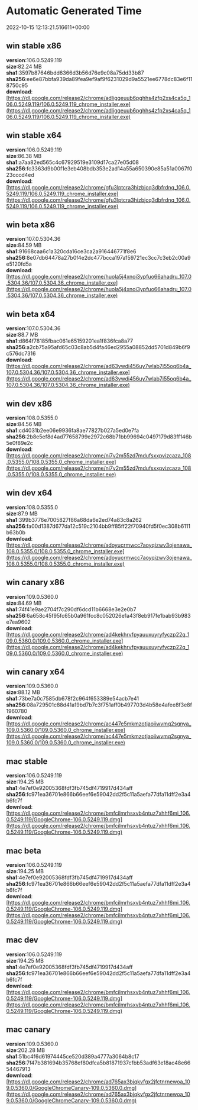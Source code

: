 # Automatic Generated Time
2022-10-15 12:13:21.516611+00:00

## win stable x86
**version**:106.0.5249.119  
**size**:82.24 MB  
**sha1**:3597b87646bdd6366d3b56d76e9c08a75dd33b87  
**sha256**:ee6e87bbfa939da89fea9ef9af9f6231029d9a5521ee6778dc83e6f118750c95  
**download**:[https://dl.google.com/release2/chrome/adligqeuub6pghhs4zfp2xs4ca5q_106.0.5249.119/106.0.5249.119_chrome_installer.exe](https://dl.google.com/release2/chrome/adligqeuub6pghhs4zfp2xs4ca5q_106.0.5249.119/106.0.5249.119_chrome_installer.exe)  

## win stable x64
**version**:106.0.5249.119  
**size**:86.38 MB  
**sha1**:a7aa82ed565c4c67929519e3109d17ca27e05d08  
**sha256**:fc3363d9b00f1e3eb408bdb353e2ad14a55a650390e85a51a0067f023cccd4ed  
**download**:[https://dl.google.com/release2/chrome/gfu3lptcra3hizbjcq3dbfrdnq_106.0.5249.119/106.0.5249.119_chrome_installer.exe](https://dl.google.com/release2/chrome/gfu3lptcra3hizbjcq3dbfrdnq_106.0.5249.119/106.0.5249.119_chrome_installer.exe)  

## win beta x86
**version**:107.0.5304.36  
**size**:84.59 MB  
**sha1**:91668caa6c1a320cda16ce3ca2a916446771f8e6  
**sha256**:8e07db64478a27b0f4e2dc477bcca197a159721ec3cc7c3eb2c00a9e5120fd5a  
**download**:[https://dl.google.com/release2/chrome/huola5j4xnoi3ypfuo66ahadru_107.0.5304.36/107.0.5304.36_chrome_installer.exe](https://dl.google.com/release2/chrome/huola5j4xnoi3ypfuo66ahadru_107.0.5304.36/107.0.5304.36_chrome_installer.exe)  

## win beta x64
**version**:107.0.5304.36  
**size**:88.7 MB  
**sha1**:d864f78185fbac061e65159201ea1f836fca8a77  
**sha256**:a2cb75a95afd65c03c8ab5d4fa46ed2955a08852dd5701d849b6f9c576dc7316  
**download**:[https://dl.google.com/release2/chrome/ad63vwdi456uy7wlab7i55oq6b4a_107.0.5304.36/107.0.5304.36_chrome_installer.exe](https://dl.google.com/release2/chrome/ad63vwdi456uy7wlab7i55oq6b4a_107.0.5304.36/107.0.5304.36_chrome_installer.exe)  

## win dev x86
**version**:108.0.5355.0  
**size**:84.56 MB  
**sha1**:cd4031b2ee06e9936fa8ae77827b027a5ed0e7fa  
**sha256**:2b8e5ef8d4ad77658799e2972c68b71bb99694c0497179d83ff146b5e0f89e2c  
**download**:[https://dl.google.com/release2/chrome/ni7v2m55zd7mdufsxxpvizcaza_108.0.5355.0/108.0.5355.0_chrome_installer.exe](https://dl.google.com/release2/chrome/ni7v2m55zd7mdufsxxpvizcaza_108.0.5355.0/108.0.5355.0_chrome_installer.exe)  

## win dev x64
**version**:108.0.5355.0  
**size**:87.9 MB  
**sha1**:399b3776e7005827f86a68da6e2ed74a83c8a262  
**sha256**:fa00d1387d677da12c519c2104bb9ff85ff22f70940fd5f0ec308b6111b63b0b  
**download**:[https://dl.google.com/release2/chrome/adoyucrmwcc7aoyqizwv3ojenawa_108.0.5355.0/108.0.5355.0_chrome_installer.exe](https://dl.google.com/release2/chrome/adoyucrmwcc7aoyqizwv3ojenawa_108.0.5355.0/108.0.5355.0_chrome_installer.exe)  

## win canary x86
**version**:109.0.5360.0  
**size**:84.69 MB  
**sha1**:74f41e9ae2704f7c290df6dcd11b6668e3e2e0b7  
**sha256**:6a658c45f95fc65b0a961fcc8c052026e1a43f8eb917fe1bab93b983e7ea9602  
**download**:[https://dl.google.com/release2/chrome/ad4kekhrvfpyauuxuyryfyczp22q_109.0.5360.0/109.0.5360.0_chrome_installer.exe](https://dl.google.com/release2/chrome/ad4kekhrvfpyauuxuyryfyczp22q_109.0.5360.0/109.0.5360.0_chrome_installer.exe)  

## win canary x64
**version**:109.0.5360.0  
**size**:88.12 MB  
**sha1**:73be7a0c7585db678f2c964f653389e54acb7e41  
**sha256**:08a729501c88d41a19bd7b7c3f751aff0b497703d4b58e4afee8f3e8f1960780  
**download**:[https://dl.google.com/release2/chrome/ac447e5mkmzotjaoiiwvmq2sgnya_109.0.5360.0/109.0.5360.0_chrome_installer.exe](https://dl.google.com/release2/chrome/ac447e5mkmzotjaoiiwvmq2sgnya_109.0.5360.0/109.0.5360.0_chrome_installer.exe)  

## mac stable
**version**:106.0.5249.119  
**size**:194.25 MB  
**sha1**:4e7ef0e92005368fdf3fb745df4719917d434aff  
**sha256**:fc971ea36701e866b66eef6e59042dd2f5c11a5aefa77dfa11dff2e3a4b6fc7f  
**download**:[https://dl.google.com/release2/chrome/bmfcilmrhsxvb4ntuz7xhhf6mi_106.0.5249.119/GoogleChrome-106.0.5249.119.dmg](https://dl.google.com/release2/chrome/bmfcilmrhsxvb4ntuz7xhhf6mi_106.0.5249.119/GoogleChrome-106.0.5249.119.dmg)  

## mac beta
**version**:106.0.5249.119  
**size**:194.25 MB  
**sha1**:4e7ef0e92005368fdf3fb745df4719917d434aff  
**sha256**:fc971ea36701e866b66eef6e59042dd2f5c11a5aefa77dfa11dff2e3a4b6fc7f  
**download**:[https://dl.google.com/release2/chrome/bmfcilmrhsxvb4ntuz7xhhf6mi_106.0.5249.119/GoogleChrome-106.0.5249.119.dmg](https://dl.google.com/release2/chrome/bmfcilmrhsxvb4ntuz7xhhf6mi_106.0.5249.119/GoogleChrome-106.0.5249.119.dmg)  

## mac dev
**version**:106.0.5249.119  
**size**:194.25 MB  
**sha1**:4e7ef0e92005368fdf3fb745df4719917d434aff  
**sha256**:fc971ea36701e866b66eef6e59042dd2f5c11a5aefa77dfa11dff2e3a4b6fc7f  
**download**:[https://dl.google.com/release2/chrome/bmfcilmrhsxvb4ntuz7xhhf6mi_106.0.5249.119/GoogleChrome-106.0.5249.119.dmg](https://dl.google.com/release2/chrome/bmfcilmrhsxvb4ntuz7xhhf6mi_106.0.5249.119/GoogleChrome-106.0.5249.119.dmg)  

## mac canary
**version**:109.0.5360.0  
**size**:202.28 MB  
**sha1**:51bc4f6d61974445ce520d389a4777a3064b8c17  
**sha256**:7f47b381694b35768ef80dfca5b81871937cfbb53adf63e18ac48e6654467913  
**download**:[https://dl.google.com/release2/chrome/ad765ax3bjqkvfgx2jfctnrnewoa_109.0.5360.0/GoogleChromeCanary-109.0.5360.0.dmg](https://dl.google.com/release2/chrome/ad765ax3bjqkvfgx2jfctnrnewoa_109.0.5360.0/GoogleChromeCanary-109.0.5360.0.dmg)  


